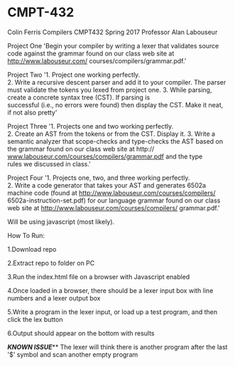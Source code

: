 # CMPT-432
Colin Ferris
Compilers CMPT432 Spring 2017
Professor Alan Labouseur

Project One
'Begin	your	compiler	by	writing	a	lexer	that	validates	source	code	against	
the	grammar	found	on	our	class	web	site	at	http://www.labouseur.com/
courses/compilers/grammar.pdf.'

Project Two
'1. Project	one	working	perfectly.	
2. Write	a	recursive	descent	parser	and	add	it	to	your	compiler.	The	parser	
must	validate	the	tokens	you	lexed	from	project	one.
3. While	parsing,	create	a	concrete	syntax	tree	(CST).	If	parsing	is	
successful	(i.e.,	no	errors	were	found)	then	display	the	CST.	Make	it	neat,	
if	not	also	pretty'

Project Three
'1. Projects	one	and	two	working	perfectly.	
2. Create	an	AST	from	the	tokens	or	from	the	CST.	Display	it.	
3. Write	a	semantic	analyzer	that	scope-checks	and	type-checks	the	AST	
based	on	the	grammar	found	on	our	class	web	site	at	http://
www.labouseur.com/courses/compilers/grammar.pdf	and	the	type	
rules	we	discussed	in	class.'

Project Four
'1. Projects	one,	two,	and	three	working	perfectly.	
2. Write	a	code	generator	that	takes	your	AST	and	generates	6502a	
machine	code	(found	at	http://www.labouseur.com/courses/compilers/
6502a-instruction-set.pdf)	for	our	language	grammar	found	on	our	class	
web	site	at	http://www.labouseur.com/courses/compilers/
grammar.pdf.'

Will be using javascript (most likely).

How To Run:

1.Download repo

2.Extract repo to folder on PC

3.Run the index.html file on a browser with Javascript enabled

4.Once loaded in a browser, there should be a lexer input box with line numbers and a lexer output box

5.Write a program in the lexer input, or load up a test program, and then click the lex button

6.Output should appear on the bottom with results

*****KNOWN ISSUE*******
The lexer will think there is another program after the last '$' symbol and scan another empty program
